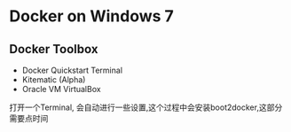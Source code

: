 # Docker on Windows 7

## Docker Toolbox

- Docker Quickstart Terminal
- Kitematic (Alpha)
- Oracle VM VirtualBox

打开一个Terminal, 会自动进行一些设置,这个过程中会安装boot2docker,这部分需要点时间